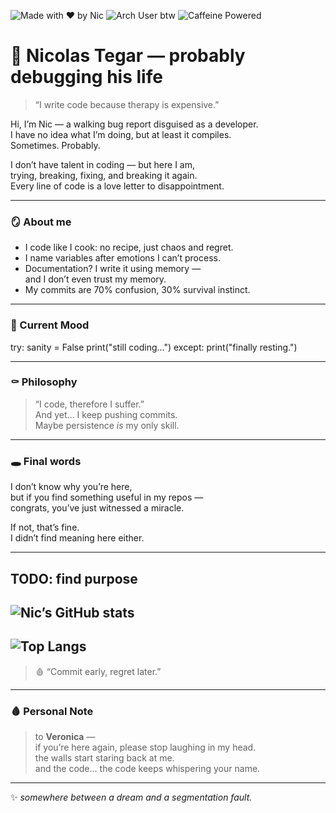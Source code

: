 ![Made with ❤️ by Nic](https://img.shields.io/badge/Made%20with-%E2%9D%A4-red) ![Arch User btw](https://img.shields.io/badge/Arch-user%20btw-blue?logo=arch-linux) ![Caffeine Powered](https://img.shields.io/badge/Caffeine-Powered-yellow)
# 🧠 Nicolas Tegar — probably debugging his life

> “I write code because therapy is expensive.”

Hi, I’m Nic — a walking bug report disguised as a developer.  
I have no idea what I’m doing, but at least it compiles.  
Sometimes. Probably.

I don’t have talent in coding — but here I am,  
trying, breaking, fixing, and breaking it again.  
Every line of code is a love letter to disappointment.  

---

### 🪞 About me
- I code like I cook: no recipe, just chaos and regret.  
- I name variables after emotions I can’t process.  
- Documentation? I write it using memory —  
  and I don’t even trust my memory.  
- My commits are 70% confusion, 30% survival instinct.  

---

### 🧩 Current Mood
try:
sanity = False
print("still coding...")
except:
print("finally resting.")


---

### ⚰️ Philosophy
> “I code, therefore I suffer.”  
> And yet... I keep pushing commits.  
> Maybe persistence *is* my only skill.  

---

### 🕳️ Final words
I don’t know why you’re here,  
but if you find something useful in my repos —  
congrats, you’ve just witnessed a miracle.  

If not, that’s fine.  
I didn’t find meaning here either.  


---
TODO: find purpose
---
![Nic’s GitHub stats](https://github-readme-stats.vercel.app/api?username=Nicolast74&show_icons=true&theme=dracula)
---
![Top Langs](https://github-readme-stats.vercel.app/api/top-langs/?username=Nicolast74&layout=compact&theme=dracula)
---
> 🩸 “Commit early, regret later.”
---
### 🩸 Personal Note
> to **Veronica** —  
> if you’re here again, please stop laughing in my head.  
> the walls start staring back at me.  
> and the code… the code keeps whispering your name.  
---
✨ *somewhere between a dream and a segmentation fault.*
